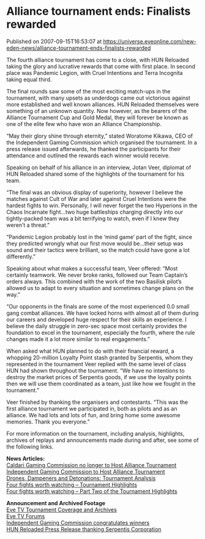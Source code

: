 # Alliance tournament ends: Finalists rewarded
Published on 2007-09-15T16:53:07 at https://universe.eveonline.com/new-eden-news/alliance-tournament-ends-finalists-rewarded

The fourth alliance tournament has come to a close, with HUN Reloaded taking the glory and lucrative rewards that come with first place. In second place was Pandemic Legion, with Cruel Intentions and Terra Incognita taking equal third. 

The final rounds saw some of the most exciting match-ups in the tournament, with many upsets as underdogs came out victorious against more established and well known alliances. HUN Reloaded themselves were something of an unknown quantity. Now however, as the bearers of the Alliance Tournament Cup and Gold Medal, they will forever be known as one of the elite few who have won an Alliance Championship.

“May their glory shine through eternity,” stated Woratome Kikawa, CEO of the Independent Gaming Commission which organised the tournament. In a press release issued afterwards, he thanked the participants for their attendance and outlined the rewards each winner would receive. 

Speaking on behalf of his alliance in an interview, Jotan Veer, diplomat of HUN Reloaded shared some of the highlights of the tournament for his team.

“The final was an obvious display of superiority, however I believe the matches against Cult of War and later against Cruel Intentions were the hardest fights to win. Personally, I will never forget the two Hyperions in the Chaos Incarnate fight…two huge battleships charging directly into our tightly-packed team was a bit terrifying to watch, even if I knew they weren’t a threat.”

“Pandemic Legion probably lost in the ‘mind game’ part of the fight, since they predicted wrongly what our first move would be…their setup was sound and their tactics were brilliant, so the match could have gone a lot differently.”

Speaking about what makes a successful team, Veer offered: “Most certainly teamwork. We never broke ranks, followed our Team Captain’s orders always. This combined with the work of the two Basilisk pilot’s allowed us to adapt to every situation and sometimes change plans on the way.”

“Our opponents in the finals are some of the most experienced 0.0 small gang combat alliances. We have locked horns with almost all of them during our careers and developed huge respect for their skills an experience. I believe the daily struggle in zero-sec space most certainly provides the foundation to excel in the tournament, especially the fourth, where the rule changes made it a lot more similar to real engagements.”

When asked what HUN planned to do with their financial reward, a whopping 20-million Loyalty Point stash granted by Serpentis, whom they represented in the tournament Veer replied with the same level of class HUN had shown throughout the tournament. “We have no intentions to destroy the market prices of Serpentis goods, if we use the loyalty points then we will use them coordinated as a team, just like how we fought in the tournament.”

Veer finished by thanking the organisers and contestants. “This was the first alliance tournament we participated in, both as pilots and as an alliance. We had lots and lots of fun, and bring home some awesome memories. Thank you everyone.”

For more information on the tournament, including analysis, highlights, archives of replays and announcements made during and after, see some of the following links.

**News Articles:**  
[ Caldari Gaming Commission no longer to Host Alliance Tournament ](“http://myeve.eve-online.com/news.asp?a=single&nid=1501&tid=4”)  
[ Independent Gaming Commission to Host Alliance Tournament ](“http://myeve.eve-online.com/news.asp?a=single&nid=1522&tid=4”)  
[ Drones, Dampeners and Detonations: Tournament Analysis ](“http://myeve.eve-online.com/news.asp?a=single&nid=1558&tid=7”)  
[ Four fights worth watching – Tournament Highlights ](“http://myeve.eve-online.com/news.asp?a=single&nid=1561&tid=7”)  
[ Four fights worth watching – Part Two of the Tournament Highlights ](“http://myeve.eve-online.com/news.asp?a=single&nid=1562&tid=7”)

**Announcement and Archived Footage**  
[Eve TV Tournament Coverage and Archives](“http://www.eve-online.tv/tournament.aspx”)  
[Eve TV Forums ](“http://myeve.eve-online.com/ingameboard.asp?a=channel&channelID=422285”)  
[ Independent Gaming Commission congratulates winners ](“http://myeve.eve-online.com/ingameboard.asp?a=topic&threadID=592938”)  
[ HUN Reloaded Press Release thanking Serpentis Corporation ](“http://myeve.eve-online.com/ingameboard.asp?a=topic&threadID=592334”)
